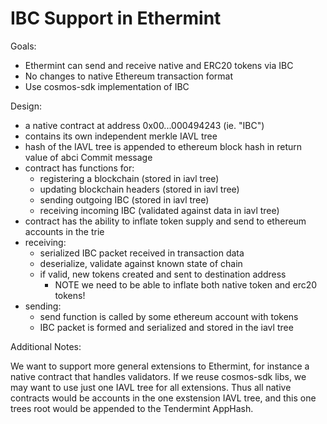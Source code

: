 # IBC Support in Ethermint

Goals:

- Ethermint can send and receive native and ERC20 tokens via IBC
- No changes to native Ethereum transaction format
- Use cosmos-sdk implementation of IBC


Design:

- a native contract at address 0x00...000494243 (ie. "IBC")
- contains its own independent merkle IAVL tree
- hash of the IAVL tree is appended to ethereum block hash in return value of abci Commit message
- contract has functions for:
	- registering a blockchain (stored in iavl tree)
	- updating blockchain headers (stored in iavl tree)
	- sending outgoing IBC (stored in iavl tree)
	- receiving incoming IBC (validated against data in iavl tree)
- contract has the ability to inflate token supply and send to ethereum accounts in the trie
- receiving:
	- serialized IBC packet received in transaction data
	- deserialize, validate against known state of chain
	- if valid, new tokens created and sent to destination address
		- NOTE we need to be able to inflate both native token and erc20 tokens!
- sending: 
	- send function is called by some ethereum account with tokens
	- IBC packet is formed and serialized and stored in the iavl tree



Additional Notes:

We want to support more general extensions to Ethermint, for instance a native contract that handles validators.
If we reuse cosmos-sdk libs, we may want to use just one IAVL tree for all extensions.
Thus all native contracts would be accounts in the one exstension IAVL tree, and this one trees root would be appended to the Tendermint AppHash.
